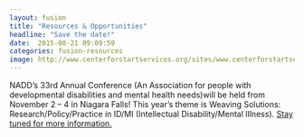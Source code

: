 ```yaml
---
layout: fusion
title: "Resources & Opportunities"
headline: "Save the date!"
date:  2015-08-21 09:09:59
categories: fusion-resources
image: http://www.centerforstartservices.org/sites/www.centerforstartservices.org/files/2016conference/nadd_logo.jpg
---
```

NADD’s 33rd Annual Conference (An Association for people with developmental disabilities and mental health needs)will be held from November 2 – 4 in Niagara Falls! This year’s theme is Weaving Solutions: Research/Policy/Practice in ID/MI (Intellectual Disability/Mental Illness). <a href="http://thenadd.org/conferences/nadd-conference-calendar/">Stay tuned for more information.</a> <br><br>
